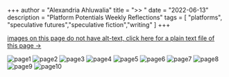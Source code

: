 +++
author = "Alexandria Ahluwalia"
title = ">> "
date = "2022-06-13"
description = "Platform Potentials Weekly Reflections"
tags = [
    "platforms",
    "speculative futures","speculative fiction","writing"
]
+++

<a href="https://lexahl.github.io/maie/txt/platformpotentialse1.txt" target="_blank">images on this page do not have alt-text, click here for a plain text file of this page →</a>


![page1](https://lexahl.github.io/maie/img/r1.png "page1")
![page2](https://lexahl.github.io/maie/img/r2.png "page2")
![page3](https://lexahl.github.io/maie/img/r3.png "page3")
![page4](https://lexahl.github.io/maie/img/r4.png "page4")
![page5](https://lexahl.github.io/maie/img/r5.png "page5")
![page6](https://lexahl.github.io/maie/img/r6.png "page6")
![page7](https://lexahl.github.io/maie/img/r7.png "page7")
![page8](https://lexahl.github.io/maie/img/r8.png "page8")
![page9](https://lexahl.github.io/maie/img/r9.png "page9")
![page10](https://lexahl.github.io/maie/img/r10.png "page10")

